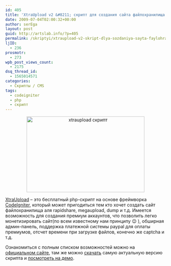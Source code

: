 ```yaml
---
id: 405
title: 'XtraUpload v2 &#8211; скрипт для создания сайта файлохранилища'
date: 2009-07-04T02:00:32+00:00
author: serEga
layout: post
guid: http://artslab.info/?p=405
permalink: /skriptyi/xtraupload-v2-skript-dlya-sozdaniya-sayta-faylohranilischa/
ljID:
  - 236
prosmotr:
  - 273
wpb_post_views_count:
  - 2175
dsq_thread_id:
  - 1565014571
categories:
  - Скрипты / CMS
tags:
  - codeigniter
  - php
  - скрипт
---
```

<center>
  <a href="http://artslab.info/wp-content/uploads/xtraupload.jpg"><img src="http://artslab.info/wp-content/uploads/xtraupload.jpg" alt="xtraupload скрипт" title="xtraupload" width="370" height="238" class="alignnone size-full wp-image-872" /></a>
</center>


  
<a href="http://xtrafile.com/products/xtraupload-v2/" target="_blank">XtraUpload</a> &#8211; это бесплатный php-скрипт на основе фреймворка <a href="http://codeigniter.com/" target="_blank">CodeIgniter</a>, который может пригодиться тем кто хочет создать сайт файлохранилища аля rapidshare, megaupload, dump и т.д. Имеется возможность для создания премиум аккаунтов, что позволить легко монетизировать сайт(по всем известному нам принципу 😉 ), обширная админ-панель, поддержка платежной системы paypal для оплаты премиумов, отсчет времени при загрузке файлов, конечно же captcha и т.д.

Ознакомиться с полным списком возможностей можно на <a href="http://xtrafile.com/products/xtraupload-v2/" target="_blank">официальном сайте</a>, там же можно <a href="http://xtrafile.com/products/xtraupload-v2/" target="_blank">скачать</a> самую актуальную версию скрипта и <a href="http://xtrafile.com/xu" target="_blank">посмотреть на демо</a>.